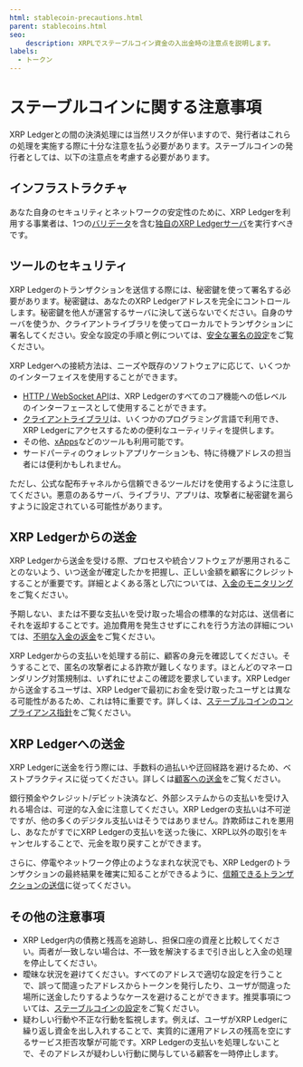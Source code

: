 ```yaml
---
html: stablecoin-precautions.html
parent: stablecoins.html
seo:
    description: XRPLでステーブルコイン資金の入出金時の注意点を説明します。
labels:
  - トークン
---
```

# ステーブルコインに関する注意事項

XRP Ledgerとの間の決済処理には当然リスクが伴いますので、発行者はこれらの処理を実施する際に十分な注意を払う必要があります。ステーブルコインの発行者としては、以下の注意点を考慮する必要があります。


## インフラストラクチャ

あなた自身のセキュリティとネットワークの安定性のために、XRP Ledgerを利用する事業者は、1つの[バリデータ](../../../networks-and-servers/rippled-server-modes.md#validators)を含む[独自のXRP Ledgerサーバ](../../../../infrastructure/installation/index.md)を実行すべきです。


## ツールのセキュリティ

XRP Ledgerのトランザクションを送信する際には、秘密鍵を使って署名する必要があります。秘密鍵は、あなたのXRP Ledgerアドレスを完全にコントロールします。秘密鍵を他人が運営するサーバに決して送らないでください。自身のサーバを使うか、クライアントライブラリを使ってローカルでトランザクションに署名してください。安全な設定の手順と例については、[安全な署名の設定](../../../transactions/secure-signing.md)をご覧ください。

XRP Ledgerへの接続方法は、ニーズや既存のソフトウェアに応じて、いくつかのインターフェイスを使用することができます。

- [HTTP / WebSocket API](../../../../references/http-websocket-apis/index.md)は、XRP Ledgerのすべてのコア機能への低レベルのインターフェースとして使用することができます。
- [クライアントライブラリ](../../../../references/client-libraries.md)は、いくつかのプログラミング言語で利用でき、XRP Ledgerにアクセスするための便利なユーティリティを提供します。
- その他、[xApps](https://xumm.readme.io/docs/xapps)などのツールも利用可能です。
- サードパーティのウォレットアプリケーションも、特に待機アドレスの担当者には便利かもしれません。

ただし、公式な配布チャネルから信頼できるツールだけを使用するように注意してください。悪意のあるサーバ、ライブラリ、アプリは、攻撃者に秘密鍵を漏らすように設定されている可能性があります。


## XRP Ledgerからの送金

XRP Ledgerから送金を受ける際、プロセスや統合ソフトウェアが悪用されることのないよう、いつ送金が確定したかを把握し、正しい金額を顧客にクレジットすることが重要です。詳細とよくある落とし穴については、[入金のモニタリング](../../../payment-types/robustly-monitoring-for-payments.md)をご覧ください。

予期しない、または不要な支払いを受け取った場合の標準的な対応は、送信者にそれを返却することです。追加費用を発生させずにこれを行う方法の詳細については、[不明な入金の返金](../../../payment-types/bouncing-payments.md)をご覧ください。

XRP Ledgerからの支払いを処理する前に、顧客の身元を確認してください。そうすることで、匿名の攻撃者による詐欺が難しくなります。ほとんどのマネーロンダリング対策規制は、いずれにせよこの確認を要求しています。XRP Ledgerから送金するユーザは、XRP Ledgerで最初にお金を受け取ったユーザとは異なる可能性があるため、これは特に重要です。詳しくは、[ステーブルコインのコンプライアンス指針](compliance-guidelines.md)をご覧ください。


## XRP Ledgerへの送金

XRP Ledgerに送金を行う際には、手数料の過払いや迂回経路を避けるため、ベストプラクティスに従ってください。詳しくは[顧客への送金](../../../payment-types/sending-payments-to-customers.md)をご覧ください。

銀行預金やクレジット/デビット決済など、外部システムからの支払いを受け入れる場合は、可逆的な入金に注意してください。XRP Ledgerの支払いは不可逆ですが、他の多くのデジタル支払いはそうではありません。詐欺師はこれを悪用し、あなたがすでにXRP Ledgerの支払いを送った後に、XRPL以外の取引をキャンセルすることで、元金を取り戻すことができます。

さらに、停電やネットワーク停止のようなまれな状況でも、XRP Ledgerのトランザクションの最終結果を確実に知ることができるように、[信頼できるトランザクションの送信](../../../transactions/reliable-transaction-submission.md)に従ってください。


## その他の注意事項

- XRP Ledger内の債務と残高を追跡し、担保口座の資産と比較してください。両者が一致しない場合は、不一致を解決するまで引き出しと入金の処理を停止してください。
- 曖昧な状況を避けてください。すべてのアドレスで適切な設定を行うことで、誤って間違ったアドレスからトークンを発行したり、ユーザが間違った場所に送金したりするようなケースを避けることができます。推奨事項については、[ステーブルコインの設定](configuration.md)をご覧ください。
- 疑わしい行動や不正な行動を監視します。例えば、ユーザがXRP Ledgerに繰り返し資金を出し入れすることで、実質的に運用アドレスの残高を空にするサービス拒否攻撃が可能です。XRP Ledgerの支払いを処理しないことで、そのアドレスが疑わしい行動に関与している顧客を一時停止します。

